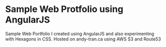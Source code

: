 # Sample Web Protfolio using AngularJS

Sample Web Portfolio I created using AngularJS and also experimenting with Hexagons in CSS.
Hosted on andy-tran.ca using AWS S3 and Route53
